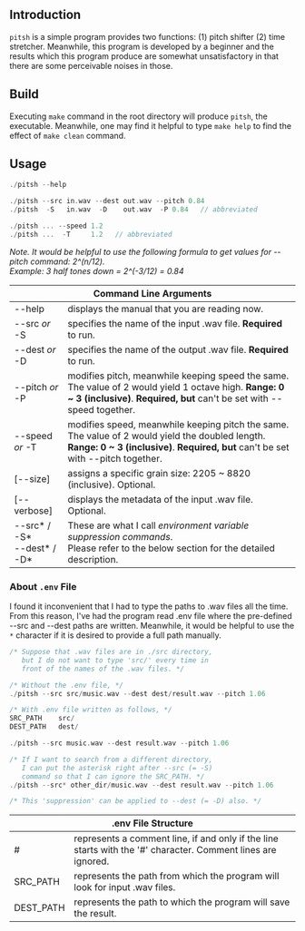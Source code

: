 ## Introduction
`pitsh` is a simple program provides two functions: (1) pitch shifter (2) time stretcher. Meanwhile, this program is developed by a beginner and the results which this program produce are somewhat unsatisfactory in that there are some perceivable noises in those.
## Build
Executing `make` command in the root directory will produce `pitsh`, the executable. Meanwhile, one may find it helpful to type `make help` to find the effect of `make clean` command.
## Usage
```c
./pitsh --help

./pitsh --src in.wav --dest out.wav --pitch 0.84
./pitsh  -S   in.wav  -D    out.wav  -P 0.84   // abbreviated

./pitsh ... --speed 1.2
./pitsh ...  -T     1.2   // abbreviated
```
<i>Note. It would be helpful to use the following formula to get values for --pitch command: 2^(n/12).<br>Example: 3 half tones down = 2^(-3/12) = 0.84</i>
<table>
   <thead>
      <tr>
         <th colspan="3">Command Line Arguments</th>
      </tr>
   </thead>
   <tbody>
      <tr>
         <td>--help</td>
         <td>displays the manual that you are reading now.</td>
      </tr>
      <tr>
         <td>--src <em>or</em> -S</td>
         <td>specifies the name of the input .wav file. <b>Required</b> to run.</td>
      </tr>
      <tr>
         <td>--dest <em>or</em> -D</td>
         <td>specifies the name of the output .wav file. <b>Required</b> to run.</td>
      </tr>
      <tr>
         <td>--pitch <em>or</em> -P</td>
         <td>modifies pitch, meanwhile keeping speed the same. The value of 2 would yield 1 octave high. <b>Range: 0 ~ 3 (inclusive)</b>. <b>Required, but</b> can't be set with --speed together.</td>
      </tr>
      <tr>
         <td>--speed <em>or</em> -T</td>
         <td>modifies speed, meanwhile keeping pitch the same. The value of 2 would yield the doubled length. <b>Range: 0 ~ 3 (inclusive)</b>. <b>Required, but</b> can't be set with --pitch together.</td>
      </tr>
      <tr>
         <td>[--size]</td>
         <td>assigns a specific grain size: 2205 ~ 8820 (inclusive). Optional.</td>
      </tr>
      <tr>
         <td>[--verbose]</td>
         <td>displays the metadata of the input .wav file. Optional.</td>
      </tr>
      <tr>
         <td>--src* / -S*<br>--dest* / -D*</td>
         <td>These are what I call <em>environment variable suppression commands</em>.<br>Please refer to the below section for the detailed description.</td>
      </tr>
   </tbody>
</table>

### About `.env` File
I found it inconvenient that I had to type the paths to .wav files all the time. From this reason, I've had the program read .env file where the pre-defined --src and --dest paths are written. Meanwhile, it would be helpful to use the `*` character if it is desired to provide a full path manually.
```c
/* Suppose that .wav files are in ./src directory,
   but I do not want to type 'src/' every time in
   front of the names of the .wav files. */

/* Without the .env file, */
./pitsh --src src/music.wav --dest dest/result.wav --pitch 1.06

/* With .env file written as follows, */
SRC_PATH    src/
DEST_PATH   dest/

./pitsh --src music.wav --dest result.wav --pitch 1.06

/* If I want to search from a different directory,
   I can put the asterisk right after --src (= -S)
   command so that I can ignore the SRC_PATH. */
./pitsh --src* other_dir/music.wav --dest result.wav --pitch 1.06

/* This 'suppression' can be applied to --dest (= -D) also. */
```
<table>
   <thead>
      <tr>
         <th colspan="3">.env File Structure</th>
      </tr>
   </thead>
   <tbody>
      <tr>
         <td>#</td>
         <td>represents a comment line, if and only if the line starts with the '#' character. Comment lines are ignored.</td>
      </tr>
      <tr>
         <td>SRC_PATH</td>
         <td>represents the path from which the program will look for input .wav files.</td>
      </tr>
      <tr>
         <td>DEST_PATH</td>
         <td>represents the path to which the program will save the result.</td>
      </tr>
   </tbody>
</table>